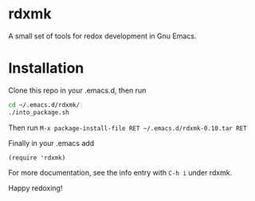 # rdxmk
A small set of tools for redox development in Gnu Emacs.
# Installation
Clone this repo in your .emacs.d, then run

```bash
cd ~/.emacs.d/rdxmk/
./into_package.sh
```

Then run `M-x package-install-file RET ~/.emacs.d/rdxmk-0.10.tar RET`

Finally in your .emacs add

```elisp
(require 'rdxmk)
```

For more documentation, see the info entry with `C-h i` under rdxmk.

Happy redoxing!
